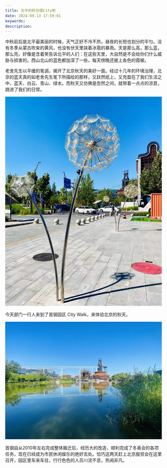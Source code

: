 ```yaml
---
title: 北平的秋也很City吧
date: 2024-09-13 17:59:01
keywords:
description:
---
```


中秋前后是北平最美丽的时候，天气正好不冷不热，昼夜的长短也划分的平匀。没有冬季从蒙古吹来的黄风，也没有伏天里挟着冰雹的暴雨。天是那么高，那么蓝，那么亮，好像是含着笑告诉北平的人们：在这些天里，大自然是不会给你们什么威胁与损害的。西山北山的蓝色都加深了一些，每天傍晚还披上各色的霞帔。

老舍先生以平缓的笔调，揭开了北京秋天的美好一面。经过十几年的环境治理，北京的蓝天真的如老舍先生笔下所描绘的那样，又跃然纸上，又充盈在了我们生活之中，蓝天、白云、青山、绿水。而秋天又仿佛是忽然之间，就带着一点点的凉意，跳进了我们的日常。

![image-20240913192126257](20240913-beijing-autumn/image-20240913192126257.png)

今天部门一行人来到了首钢园区 City Walk，来体验北京的秋天。

![image-20240913192253405](20240913-beijing-autumn/image-20240913192253405.png)

首钢自从2010年左右完成整体搬迁后，经历大的改造，顺利完成了冬奥会的各项任务，现在已经成为市民休闲娱乐的绝好去处。恰巧这两天赶上北京服贸会在这里召开，园区里车来车往，行行色色的人员川流不息，热闹非凡。



